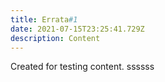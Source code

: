 ```yaml
---
title: Errata#1
date: 2021-07-15T23:25:41.729Z
description: Content
---
```

Created for testing content. ssssss
